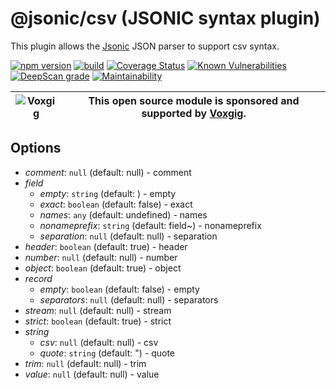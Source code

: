 # @jsonic/csv (JSONIC syntax plugin)

This plugin allows the [Jsonic](https://jsonic.senecajs.org) JSON
parser to support csv syntax.


[![npm version](https://img.shields.io/npm/v/@jsonic/csv.svg)](https://npmjs.com/package/@jsonic/csv)
[![build](https://github.com/jsonicjs/csv/actions/workflows/build.yml/badge.svg)](https://github.com/jsonicjs/csv/actions/workflows/build.yml)
[![Coverage Status](https://coveralls.io/repos/github/jsonicjs/csv/badge.svg?branch=main)](https://coveralls.io/github/jsonicjs/csv?branch=main)
[![Known Vulnerabilities](https://snyk.io/test/github/jsonicjs/csv/badge.svg)](https://snyk.io/test/github/jsonicjs/csv)
[![DeepScan grade](https://deepscan.io/api/teams/5016/projects/22466/branches/663906/badge/grade.svg)](https://deepscan.io/dashboard#view=project&tid=5016&pid=22466&bid=663906)
[![Maintainability](https://api.codeclimate.com/v1/badges/10e9bede600896c77ce8/maintainability)](https://codeclimate.com/github/jsonicjs/csv/maintainability)

| ![Voxgig](https://www.voxgig.com/res/img/vgt01r.png) | This open source module is sponsored and supported by [Voxgig](https://www.voxgig.com). |
| ---------------------------------------------------- | --------------------------------------------------------------------------------------- |



<!--START:options-->
## Options
* _comment_: `null` (default: null) - comment
* _field_
  * _empty_: `string` (default: ) - empty
  * _exact_: `boolean` (default: false) - exact
  * _names_: `any` (default: undefined) - names
  * _nonameprefix_: `string` (default: field~) - nonameprefix
  * _separation_: `null` (default: null) - separation
* _header_: `boolean` (default: true) - header
* _number_: `null` (default: null) - number
* _object_: `boolean` (default: true) - object
* _record_
  * _empty_: `boolean` (default: false) - empty
  * _separators_: `null` (default: null) - separators
* _stream_: `null` (default: null) - stream
* _strict_: `boolean` (default: true) - strict
* _string_
  * _csv_: `null` (default: null) - csv
  * _quote_: `string` (default: ") - quote
* _trim_: `null` (default: null) - trim
* _value_: `null` (default: null) - value

<!--END:options-->






